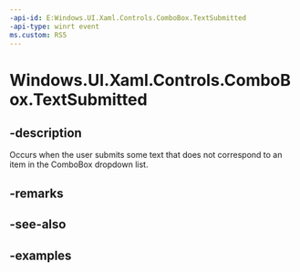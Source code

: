 ```yaml
---
-api-id: E:Windows.UI.Xaml.Controls.ComboBox.TextSubmitted
-api-type: winrt event
ms.custom: RS5
---
```


<!-- Event syntax.
public event TypedEventHandler TextSubmitted<ComboBox, ComboBoxTextSubmittedEventArgs>
-->

# Windows.UI.Xaml.Controls.ComboBox.TextSubmitted

## -description
Occurs when the user submits some text that does not correspond to an item in the ComboBox dropdown list.



## -remarks

## -see-also

## -examples

